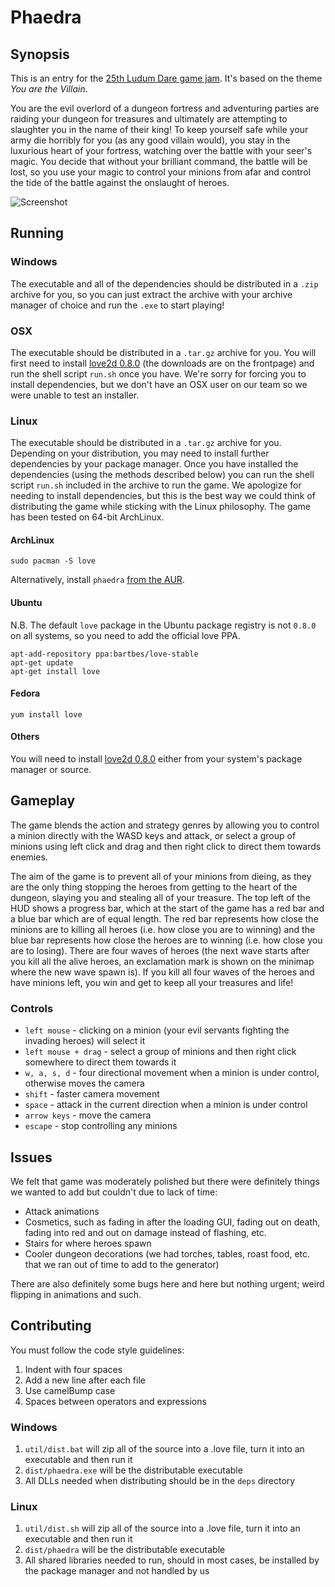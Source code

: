 # Phaedra

## Synopsis

This is an entry for the [25th Ludum Dare game jam](http://www.ludumdare.com/).
It's based on the theme *You are the Villain*.  
  
You are the evil overlord of a dungeon fortress and adventuring parties are raiding your dungeon for treasures and ultimately are attempting to slaughter you in the name of their king! To keep yourself safe while your army die horribly for you (as any good villain would), you stay in the luxurious heart of your fortress, watching over the battle with your seer's magic. You decide that without your brilliant command, the battle will be lost, so you use your magic to control your minions from afar and control the tide of the battle against the onslaught of heroes.

![Screenshot](http://i.imgur.com/fsxm7.png)

## Running

### Windows

The executable and all of the dependencies should be distributed in a `.zip` archive for you, so you can just extract the archive with your archive manager of choice and run the `.exe` to start playing!

### OSX

The executable should be distributed in a `.tar.gz` archive for you. You will first need to install [love2d 0.8.0](http://love2d.org) (the downloads are on the frontpage) and run the shell script `run.sh` once you have. We're sorry for forcing you to install dependencies, but we don't have an OSX user on our team so we were unable to test an installer.

### Linux

The executable should be distributed in a `.tar.gz` archive for you.  Depending on your distribution, you may need to install further dependencies by your package manager. Once you have installed the dependencies (using the methods described below) you can run the shell script `run.sh` included in the archive to run the game. We apologize for needing to install dependencies, but this is the best way we could think of distributing the game while sticking with the Linux philosophy. The game has been tested on 64-bit ArchLinux.

#### ArchLinux

`sudo pacman -S love`

Alternatively, install `phaedra` [from the AUR](http://aur.archlinux.org/packages/phaedra).

#### Ubuntu

N.B. The default `love` package in the Ubuntu package registry is not `0.8.0` on all systems, so you need to add the official love PPA.

```
apt-add-repository ppa:bartbes/love-stable
apt-get update
apt-get install love
```

#### Fedora

`yum install love`

#### Others

You will need to install [love2d 0.8.0](http://love2d.org) either from your system's package manager or source.

## Gameplay

The game blends the action and strategy genres by allowing you to control a minion directly with the WASD keys and attack, or select a group of minions using left click and drag and then right click to direct them towards enemies.  
  
The aim of the game is to prevent all of your minions from dieing, as they are the only thing stopping the heroes from getting to the heart of the dungeon, slaying you and stealing all of your treasure. The top left of the HUD shows a progress bar, which at the start of the game has a red bar and a blue bar which are of equal length. The red bar represents how close the minions are to killing all heroes (i.e. how close you are to winning) and the blue bar represents how close the heroes are to winning (i.e. how close you are to losing). There are four waves of heroes (the next wave starts after you kill all the alive heroes, an exclamation mark is shown on the minimap where the new wave spawn is). If you kill all four waves of the heroes and have minions left, you win and get to keep all your treasures and life!

### Controls

* `left mouse` - clicking on a minion (your evil servants fighting the invading heroes) will select it
* `left mouse + drag` - select a group of minions and then right click somewhere to direct them towards it
* `w, a, s, d` - four directional movement when a minion is under control, otherwise moves the camera
* `shift` - faster camera movement
* `space` - attack in the current direction when a minion is under control
* `arrow keys` - move the camera
* `escape` - stop controlling any minions

## Issues

We felt that game was moderately polished but there were definitely things we wanted to add but couldn't due to lack of time:

* Attack animations
* Cosmetics, such as fading in after the loading GUI, fading out on death, fading into red and out on damage instead of flashing, etc.
* Stairs for where heroes spawn
* Cooler dungeon decorations (we had torches, tables, roast food, etc. that we ran out of time to add to the generator)

There are also definitely some bugs here and here but nothing urgent; weird flipping in animations and such.

## Contributing

You must follow the code style guidelines:

1. Indent with four spaces
2. Add a new line after each file
3. Use camelBump case
4. Spaces between operators and expressions

### Windows

1. `util/dist.bat` will zip all of the source into a .love file, turn it into an executable and then run it
2. `dist/phaedra.exe` will be the distributable executable
3. All DLLs needed when distributing should be in the `deps` directory

### Linux

1. `util/dist.sh` will zip all of the source into a .love file, turn it into an executable and then run it
2. `dist/phaedra` will be the distributable executable
3. All shared libraries needed to run, should in most cases, be installed by the package manager and not handled by us
